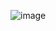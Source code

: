 ![image](https://github.com/yl-me/Notes-of-computer-graphics/blob/master/LearnOpenGL/4Advanced-OpenGL/10Anti-Aliasing/2Off-screen%20MSAA/Off-screen%20MSAA.png)
